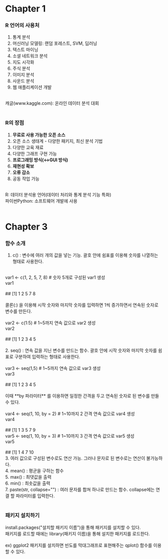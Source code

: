 # Chapter 1

### R 언어의 사용처
  1) 통계 분석<br>
  2) 머신러닝 모델링: 랜덤 포레스트, SVM, 딥러닝<br>
  3) 텍스트 마이닝<br>
  4) 소셜 네트워크 분석<br>
  5) 지도 시각화<br>
  6) 주식 분석<br>
  7) 이미지 분석<br>
  8) 사운드 분석<br>
  9) 웹 애플리케이션 개발<br>
  <br>
  캐글(www.kaggle.com): 온라인 데이터 분석 대회<br>
  <br>
  
### R의 장점
  1) **무료로 사용 가능한 오픈 소스**<br>
  2) 오픈 소스 생태계 - 다양한 패키지, 최신 분석 기법<br>
  3) 다양한 교육 재료<br>
  4) 다양한 그래프 구현 가능<br>
  5) **프로그래밍 방식(↔GUI 방식)**<br>
  6) **재현성 확보**<br>
  7) **오류 감소**<br>
  8) 공동 작업 가능<br>
<br>
R: 데이터 분석용 언어(데이터 처리와 통계 분석 기능 특화)<br>
파이썬Python: 소프트웨어 개발에 사용<br>
<br>

# Chapter 3

### 함수 소개
1) c() : 변수에 여러 개의 값을 넣는 기능. 괄호 안에 쉼표를 이용해 숫자를 나열하는 형태로 사용한다.<br>
<br>
var1 <- c(1, 2, 5, 7, 8) # 숫자 5개로 구성된 var1 생성<br>
var1<br>
<br>
##  [1] 1 2 5 7 8<br>
<br>
콜론(:) 을 이용해 시작 숫자와 마지막 숫자를 입력하면 1씩 증가하면서 연속된 숫자로 변수를 만든다.<br>
<br>
var2 <- c(1:5) # 1~5까지 연속 값으로 var2 생성<br>
var2<br>
<br>
## [1] 1 2 3 4 5<br>
<br>
2. seq() : 연속 값을 지닌 변수를 만드는 함수. 괄호 안에 시작 숫자와 마지막 숫자를 쉼표로 구분하여 입력하는 형태로 사용한다.<br>
<br>
var3 <- seq(1,5) # 1~5까지 연속 값으로 var3 생성<br>
var3<br>
<br>
## [1] 1 2 3 4 5<br>
<br>
이때 **by 파라미터** 를 이용하면 일정한 간격을 두고 연속된 숫자로 된 변수를 만들 수  있다.<br>
<br>
var4 <- seq(1, 10, by = 2) # 1~10까지 2 간격 연속 값으로 var4 생성<br>
var4<br>
<br>
## [1] 1 3 5 7 9
<br>
var5 <- seq(1, 10, by = 3) # 1~10까지 3 간격 연속 값으로 var5 생성<br>
var5<br>
<br>
## [1] 1 4 7 10
<br>
3. 여러 값으로 구성된 변수로도 연산 가능. 그러나 문자로 된 변수로는 연산이 불가능하다.<br>
4. mean() : 평균을 구하는 함수<br>
5. max() : 최댓값을 출력<br>
6. min() : 최솟값을 출력<br>
7. paste(str, collapse="") : 여러 문자를 합쳐 하나로 만드는 함수. collapse에는 연결 할 파라미터를 입력한다. <br>
<br>

### 패키지 설치하기
install.packages("설치할 패키지 이름")을 통해 패키지를 설치할 수 있다.<br>
패키지를 로드할 때에는 library(패키지 이름)을 통해 설치한 패키지를 로드한다.<br>
<br>
ex) ggplot2 패키지를 설치하면 빈도를 막대그래프로 표현해주는 qplot() 함수를 이용할 수 있다.<br>

